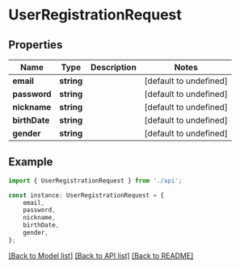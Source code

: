 # UserRegistrationRequest


## Properties

Name | Type | Description | Notes
------------ | ------------- | ------------- | -------------
**email** | **string** |  | [default to undefined]
**password** | **string** |  | [default to undefined]
**nickname** | **string** |  | [default to undefined]
**birthDate** | **string** |  | [default to undefined]
**gender** | **string** |  | [default to undefined]

## Example

```typescript
import { UserRegistrationRequest } from './api';

const instance: UserRegistrationRequest = {
    email,
    password,
    nickname,
    birthDate,
    gender,
};
```

[[Back to Model list]](../README.md#documentation-for-models) [[Back to API list]](../README.md#documentation-for-api-endpoints) [[Back to README]](../README.md)
